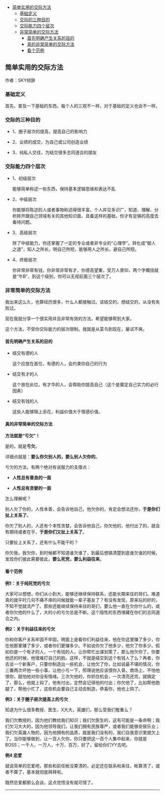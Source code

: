 

- [简单实用的交际方法](#简单实用的交际方法)
    - [基础定义](#基础定义)
    - [交际的三种目的](#交际的三种目的)
    - [交际能力四个层次](#交际能力四个层次)
    - [非常简单的交际方法](#非常简单的交际方法)
        - [首先明确产生关系的目的](#首先明确产生关系的目的)
        - [真的非常简单的交际方法](#真的非常简单的交际方法)
        - [看个范例](#看个范例)



## 简单实用的交际方法

作者：SKY倾辞

### 基础定义

首先，普及一下基础的东西，每个人的三观不一样，对于基础的定义也会不一样。
 
### 交际的三种目的

- 1、圈子层次的提高，提高自己的影响力

- 2、业绩的成交，为自己或公司创造业绩

- 3、纯私人交往，为结交很多志同道合的朋友

 
### 交际能力四个层次

- 1、初级层次

    能够简单称述一些东西，保持基本逻辑思维和表达不乱

- 2、中级层次

    你能够将陈述的人或者事物称述得很丰富。个人并见多识广，知道、理解、分析除开跟自己领域有关的其他知识面，具备这样的基础，你才有足够的高度去看待问题。

- 3、高级层次

    除了中级能力，你还掌握了一定的专业或者非专业的“心理学”。转化成“御人之道”，知人之所长，明自己所短，能够用人之所长，避自己所短。

- 4、终极层次

    你非常非常有钱，你非常非常有才，你德高望重，受万人景仰，两个字概括就是“牛B”，到这个级别，你可以无视前面三个层次了。
 

### 非常简单的交际方法

我出来这么久，也算经历很多，什么人都接触过。该结交的，想结交的，从没有失败过。

现在我就分享一个很实用并且非常有效的方法，希望能够帮到大家。

这个方法，不受你交际能力的层次限制。我就是从菜鸟到现在，屡试不爽。

#### 首先明确产生关系的目的

- 结交有德的人

    这个应放在首位，有德的人，会约束你自己的行为

- 结交有才的人

    这个放在此位，有才华的人，会帮助你提高自己（这个是奠定自己实力的必行因素）

- 结交有钱的人

    这些人能够锦上添花，利益价值大于情感价值。
 

#### 真的非常简单的交际方法 

**方法就是“亏欠”！**

是的，就是**亏欠**。
 
详细点就是：**要么你欠别人的，要么别人欠你的**。

亏欠的方法，有两个绝对有说服力的支撑点：

- **人性总有善良的一面**

- **人性总有贪婪的一面**
 
怎么理解呢？
 
别人欠了你的，人性本善，会告诉他自己，他欠你的，肯定会想法还你，**于是你们扯上关系了**。

你欠了别人的，人还有个本性贪婪，会告诉他自己，你欠他的，他付出了的，就会有期待或者在乎，**于是你们又扯上关系了**。
 
只要扯上关系了，还有什么不能干的？

你欠我，我欠你，到时候都不知道谁欠谁了，到最后想搞清楚到底谁欠谁的时候，发现你们彼此需要彼此，**要么死党，要么利益往来**。

#### 看个范例

**例1：关于纯死党的亏欠**

大家可以想想，你们从小到大，能够还继续保持联系，还能长期来往的哥们。难道真的就平时几句不痛不痒的问候就能一辈子基友了？有没有发现，原来玩的好的，不知不觉就流产了。那些还能继续保持来往的哥们，要么他一直在欠你什么的，或者你欠他的什么了，大的小的亏欠总是不断。这个隐性的东西埋藏在你们的志同道合之内。
 
**例2：关于利益往来的亏欠**

你和你客户关系牢固不牢固，明面上是看你们利益往来，他在你这里赚了多少，你在他那里赚了多少，或者你们更赚多少。不如说你欠了他多少，他欠了你多少。假如你是一个有才的人，一个有钱的人，让你帮忙出谋划策了，那么他欠你了。你要他还的时候，他很难打自己的脸。这样，不就是结交到这个有钱人了么？再者，你去谈一个新客户，只要你制造出一些机会，让他欠了你，比如说最不堪的情况，你三番两次坏他一些小事，让他小亏一下，照理说他应该恨你入骨。商场上，不怕他恨你，就怕他对你没有情绪。三次欠他的，你抓住机会，一次漂亮还完，就搞定了，那么，他就上钩了，他有付出，定然会记得他的付出；你欠他了，比如帮他跑腿了，帮他小忙了，这些机会要自己主动去制造，恭喜你，他也上钩了。
 
**例3：关于圈子层次提高上的亏欠**

知道为什么很多教授、医生、X大大，英雄们，那么受我们敬重么？

我们欠教授的，因为他们教给我们知识；我们欠医生的，这有可能是一条命啊；我们欠习大大的，因为他领导我们，让我们拥有民族尊严，或者我们能够安居乐业；我们欠英雄人物的，因为他拥有的品质，就是我们没有的，我们自我意识里就欠上了。当你能够做到，让一百人欠你，你只要把这一百个人集中起来，你就是BOSS；一千人，一万人，十万，百万，好了，留给你们YY去吧。
 
 **例4 恋爱**

就说简单的恋爱吧，那些和前任帐没算清的，必定还在联系和来往，帐算清了，或者不算了，基本就彻底拜拜啦。

既然恋爱都那么会谈，这点觉悟没有就可惜了。

----

